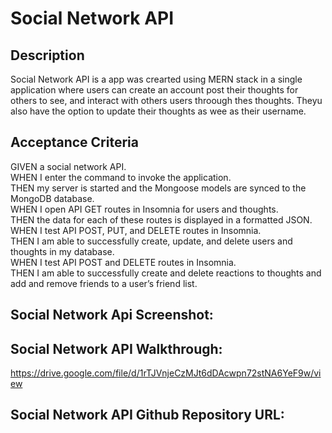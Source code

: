 # Social Network API

## Description

Social Network API is a app was crearted using MERN stack in a single application where users can create an account post their thoughts for others to see, and interact with others users throough thes thoughts. Theyu also have the option to update their thoughts as wee as their username.

## Acceptance Criteria

GIVEN a social network API.<br>
WHEN I enter the command to invoke the application.<br>
THEN my server is started and the Mongoose models are synced to the MongoDB database.<br>
WHEN I open API GET routes in Insomnia for users and thoughts.<br>
THEN the data for each of these routes is displayed in a formatted JSON.<br>
WHEN I test API POST, PUT, and DELETE routes in Insomnia.<br>
THEN I am able to successfully create, update, and delete users and thoughts in my database.<br>
WHEN I test API POST and DELETE routes in Insomnia.<br>
THEN I am able to successfully create and delete reactions to thoughts and add and remove friends to a user’s friend list.

## Social Network Api Screenshot:

## Social Network API Walkthrough:

https://drive.google.com/file/d/1rTJVnjeCzMJt6dDAcwpn72stNA6YeF9w/view
## Social Network API Github Repository URL:


